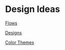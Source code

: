 # Design Ideas

[Flows](Design%20Ideas%209f020a0c164f4cf18d0f26ed3b2a9e32/Flows%202c21c62129aa47fcb0449c12e12f1a3a.md)

[Designs](Design%20Ideas%209f020a0c164f4cf18d0f26ed3b2a9e32/Designs%20737fe2442ffc4409a2749d34752902ca.md)

[Color Themes](Design%20Ideas%209f020a0c164f4cf18d0f26ed3b2a9e32/Color%20Themes%20919c2d3c4bef4f6a803bef00c4015e70.md)